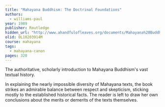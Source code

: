 ```yaml
---
title: "Mahayana Buddhism: The Doctrinal Foundations"
authors:
  - williams-paul
year: 1989
publisher: Routledge
hidden_url: "http://www.ahandfulofleaves.org/documents/Mahayana%20Buddhism_Williams.pdf"
olid: OL10203914M
course: mahayana
tags:
  - mahayana-canon
pages: 320
---
```


The authoritative, scholarly introduction to Mahayana Buddhism's vast textual history.

In explaining the nearly impossible diversity of Mahayana texts, the book strikes an admirable balance between respect and skepticism, sticking mostly to the established historical facts. The reader is left to draw her own conclusions about the merits or demerits of the texts themselves.


